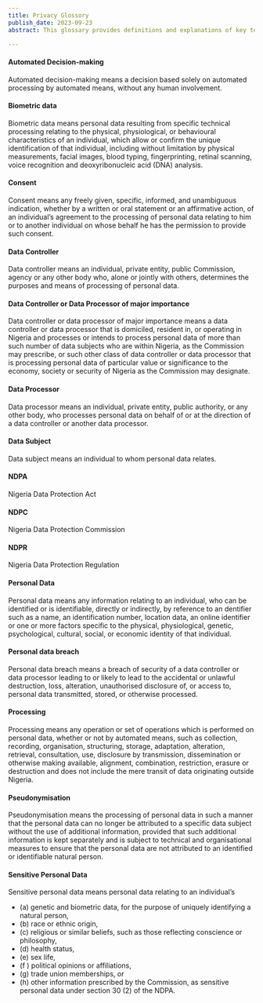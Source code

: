 ```yaml
---
title: Privacy Glossory
publish_date: 2023-09-23
abstract: This glossary provides definitions and explanations of key terms related to privacy and data protection.

---
```


#### Automated Decision-making

Automated decision-making means a decision based solely on automated processing by automated means, without any human involvement.

#### Biometric data

Biometric data means personal data resulting from specific technical processing relating to the physical, physiological, or behavioural characteristics of an individual, which allow or confirm the unique identification of that individual, including without limitation by physical measurements, facial images, blood typing, fingerprinting, retinal scanning, voice recognition and deoxyribonucleic acid (DNA) analysis.

#### Consent

Consent means any freely given, specific, informed, and unambiguous indication, whether by a written or oral statement or an affirmative action, of an individual’s agreement to the processing of personal data relating to him or to another individual on whose behalf he has the permission to provide such consent.

#### Data Controller

Data controller means an individual, private entity, public Commission, agency or any other body who, alone or jointly with others, determines the purposes and means of processing of personal data.

#### Data Controller or Data Processor of major importance

Data controller or data processor of major importance means a data controller or data processor that is domiciled, resident in, or operating in Nigeria and processes or intends to process personal data of more than such number of data subjects who are within Nigeria, as the Commission may prescribe, or such other class of data controller or data processor that is processing personal data of particular value or significance to the economy, society or security of Nigeria as the Commission may designate.

#### Data Processor

Data processor means an individual, private entity, public authority, or any other body, who processes personal data on behalf of or at the direction of a data controller or another data processor.

#### Data Subject

Data subject means an individual to whom personal data relates.

#### NDPA

Nigeria Data Protection Act

#### NDPC

Nigeria Data Protection Commission

#### NDPR

Nigeria Data Protection Regulation

#### Personal Data

Personal data means any information relating to an individual, who can be identified or is identifiable, directly or indirectly, by reference to an dentifier such as a name, an identification number, location data, an online identifier or one or more factors specific to the physical, physiological, genetic, psychological, cultural, social, or economic identity of that individual.

#### Personal data breach

Personal data breach means a breach of security of a data controller or data processor leading to or likely to lead to the accidental or unlawful destruction, loss, alteration, unauthorised disclosure of, or access to, personal data transmitted, stored, or otherwise processed.

#### Processing

Processing means any operation or set of operations which is performed on personal data, whether or not by automated means, such as collection, recording, organisation, structuring, storage, adaptation, alteration, retrieval, consultation, use, disclosure by transmission, dissemination or otherwise making available, alignment, combination, restriction, erasure or destruction and does not include the mere transit of data originating outside Nigeria.

#### Pseudonymisation

Pseudonymisation means the processing of personal data in such a manner that the personal data can no longer be attributed to a specific data subject without the use of additional information, provided that such additional information is kept separately and is subject to technical and organisational measures to ensure that the personal data are not attributed to an identified or identifiable natural person.

#### Sensitive Personal Data

Sensitive personal data means personal data relating to an individual’s

- (a) genetic and biometric data, for the purpose of uniquely identifying a natural person,
- (b) race or ethnic origin,
- (c) religious or similar beliefs, such as those reflecting conscience or philosophy,
- (d) health status,
- (e) sex life,
- (f ) political opinions or affiliations,
- (g) trade union memberships, or
- (h) other information prescribed by the Commission, as sensitive personal data under section 30 (2) of the NDPA.
